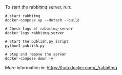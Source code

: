 To start the rabbitmq server, run:
```
# start rabbitmq
docker-compose up --detach --build

# Check logs of rabbitmq-server
docker logs rabbitmq-server

# Start the publish.py script
python3 publish.py

# Stop and remove the server
docker-compose down -v
```



More information in:
https://hub.docker.com/_/rabbitmq
